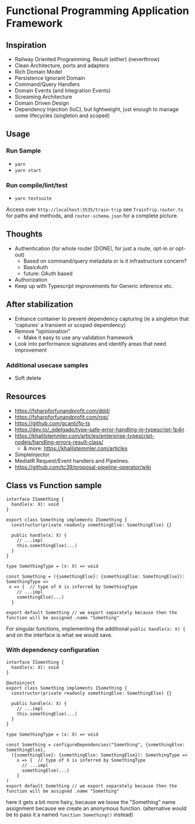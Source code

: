 # Functional Programming Application Framework

## Inspiration

- Railway Oriented Programming. Result (either)  (neverthrow)
- Clean Architecture, ports and adapters
- Rich Domain Model
- Persistence Ignorant Domain
- Command/Query Handlers
- Domain Events (and Integration Events)
- Screaming Architecture
- Domain Driven Design
- Dependency Injection (IoC), but lightweight, just enough to manage some lifecycles (singleton and scoped)

## Usage

### Run Sample

- `yarn`
- `yarn start`

### Run compile/lint/test

- `yarn testsuite`

Access over `http://localhost:3535/train-trip`
see `TrainTrip.router.ts` for paths and methods, and `router-schema.json` for a complete picture.


## Thoughts

- Authentication (for whole router [DONE], for just a route, opt-in or opt-out)
  - Based on command/query metadata or is it infrastructure concern?
  - BasicAuth
  - future: OAuth based
- Authorization
- Keep up with Typescript improvements for Generic inference etc.

## After stabilization

- Enhance container to prevent dependency capturing (ie a singleton that 'captures' a transient or scoped dependency)
- Remove "opinionation"
  - Make it easy to use any validation framework
- Look into performance signatures and identify areas that need improvement

### Additional usecase samples

- Soft delete

## Resources

- https://fsharpforfunandprofit.com/ddd/
- https://fsharpforfunandprofit.com/rop/
- https://github.com/gcanti/fp-ts
- https://dev.to/_gdelgado/type-safe-error-handling-in-typescript-1p4n
- https://khalilstemmler.com/articles/enterprise-typescript-nodejs/handling-errors-result-class/
  - & more: https://khalilstemmler.com/articles
- SimpleInjector
- MediatR Request/Event handlers and Pipelines.
- https://github.com/tc39/proposal-pipeline-operator/wiki


## Class vs Function sample

```
interface ISomething {
  handle(x: X): void
}

export class Something implements ISomething {
  constructor(private readonly somethingElse: SomethingElse) {}

  public handle(x: X) {
    // ...impl
    this.somethingElse(...)
  }
}
```

```
type SomethingType = (x: X) => void

const Something = ({somethingElse}: {somethingElse: SomethingElse}): SomethingType =>
 x => {  // type of X is inferred by SomethingType
    // ...impl
    somethingElse(...)
  }

export default Something // we export separately because then the function will be assigned .name "Something"
```

For singular functions, implementing the additional `public handle(x: X) {` and on the interface is what we would save.


### With dependency configuration

```
interface ISomething {
  handle(x: X): void
}

@autoinject
export class Something implements ISomething {
  constructor(private readonly somethingElse: SomethingElse) {}

  public handle(x: X) {
    // ...impl
    this.somethingElse(...)
  }
}
```

```
type SomethingType = (x: X) => void

const Something = configureDependencies("Something", {somethingElse: SomethingElse},
  ({somethingElse}: {somethingElse: SomethingElse}): SomethingType =>
    x => {  // type of X is inferred by SomethingType
      // ...impl
      somethingElse(...)
    }
)
export default Something // we export separately because then the function will be assigned .name "Something"
```

here it gets a bit more hairy, because we loose the "Something" name assignment because we create an anonymous function.
(alternative would be to pass it a named `function Something()` instead)

